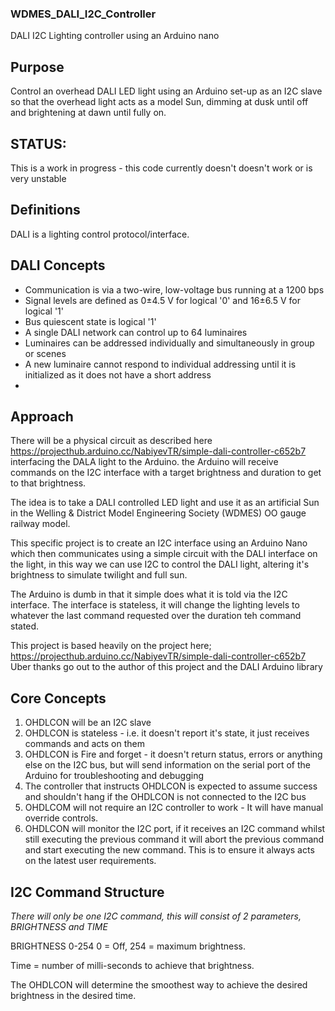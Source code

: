 ### WDMES_DALI_I2C_Controller

DALI I2C Lighting controller using an Arduino nano

## Purpose


Control an overhead DALI LED light using an Arduino set-up as an I2C slave so that the overhead light acts as a model Sun, dimming at dusk until off and brightening at dawn until fully on.

## STATUS:

This is a work in progress - this code currently doesn't doesn't work or is very unstable


## Definitions

DALI is a lighting control protocol/interface.

## DALI Concepts

- Communication is via a two-wire, low-voltage bus running at a 1200 bps
- Signal levels are defined as 0±4.5 V for logical '0' and 16±6.5 V for logical '1'
- Bus quiescent state is logical '1'
- A single DALI network can control up to 64 luminaires
- Luminaires can be addressed individually and simultaneously in group or scenes
- A new luminaire cannot respond to individual addressing until it is initialized as it does not have a short address
- 

## Approach

There will be a physical circuit as described here https://projecthub.arduino.cc/NabiyevTR/simple-dali-controller-c652b7 interfacing the DALA light to the Arduino. the Arduino will receive commands on the I2C interface with a target brightness and duration to get to that brightness.

The idea is to take a DALI controlled LED light and use it as an artificial Sun in the Welling & District Model Engineering Society (WDMES) OO gauge railway model.

This specific project is to create an I2C interface using an Arduino Nano which then communicates using a simple circuit with the DALI interface on the light, in this way we can use I2C to control the DALI light, altering it's brightness to simulate twilight and full sun.

The Arduino is dumb in that it simple does what it is told via the I2C interface.
The interface is stateless, it will change the lighting levels to whatever the last command requested over the duration teh command stated.

This project is based heavily on the project here; https://projecthub.arduino.cc/NabiyevTR/simple-dali-controller-c652b7 Uber thanks go out to the author of this project and the DALI Arduino library

## Core Concepts

1) OHDLCON will be an I2C slave
2) OHDLCON is stateless - i.e. it doesn't report it's state, it just receives commands and acts on them
3) OHDLCON is Fire and forget - it doesn't return status, errors or anything else on the I2C bus, but will send information on the serial port of the Arduino for troubleshooting and debugging
4) The controller that instructs OHDLCON is expected to assume success and shouldn't hang if the OHDLCON is not connected to the I2C bus
5) OHDLCOM will not require an I2C controller to work - It will have manual override controls.
6) OHDLCON will monitor the I2C port, if it receives an I2C command whilst still executing the previous command it will abort the previous command and start executing the new command. This is to ensure it always acts on the latest user requirements.

## I2C Command Structure

_There will only be one I2C command, this will consist of 2 parameters, BRIGHTNESS and TIME_

BRIGHTNESS 0-254 0 = Off,  254 = maximum brightness.

Time = number of milli-seconds to achieve that brightness.

The OHDLCON will determine the smoothest way to achieve the desired brightness in the desired time.
